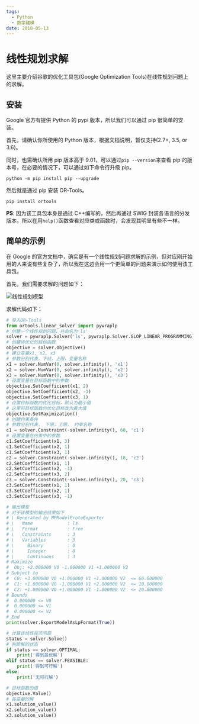```yaml
---
tags:
  - Python
  - 数学建模
date: 2018-05-13
---
```


# 线性规划求解

这里主要介绍谷歌的优化工具包(Google Optimization Tools)在线性规划问题上的求解。

## 安装

Google 官方有提供 Python 的 pypi 版本，所以我们可以通过 pip 很简单的安装。

首先，请确认你所使用的 Python 版本，根据文档说明，暂仅支持(2.7+, 3.5, or 3.6)。

同时，也需确认所用 pip 版本高于 9.01，可以通过`pip --version`来查看 pip 的版本号，在必要的情况下，可以通过如下命令行升级 pip。

```shell
python -m pip install pip --upgrade
```

然后就是通过 pip 安装 OR-Tools。

```shell
pip install ortools
```

**PS**: 因为该工具包本身是通过 C++编写的，然后再通过 SWIG 封装各语言的分发版本，所以在用`help()`函数查看对应类或函数时，会发现其明显有些不一样。

## 简单的示例

在 Google 的官方文档中，确实是有一个线性规划问题求解的示例，但对应刚开始用的人来说有些复杂了，所以我在这边会用一个更简单的问题来演示如何使用该工具包。

首先，我们需要求解的问题如下：

![线性规划模型](../Images/Python/线性规划求解/线性规划模型.png)

求解代码如下：

```python
# 导入OR-Tools
from ortools.linear_solver import pywraplp
# 创建一个线性规划问题，并命名为'ls'
solver = pywraplp.Solver('ls', pywraplp.Solver.GLOP_LINEAR_PROGRAMMING)
# 创建待优化的目标函数
objective = solver.Objective()
# 建立变量x1, x2, x3
# 参数分别代表，下线，上限，变量名称
x1 = solver.NumVar(0, solver.infinity(), 'x1')
x2 = solver.NumVar(0, solver.infinity(), 'x2')
x3 = solver.NumVar(0, solver.infinity(), 'x3')
# 设置变量在目标函数中的参数
objective.SetCoefficient(x1, 2)
objective.SetCoefficient(x2, -1)
objective.SetCoefficient(x3, 1)
# 设置目标函数的优化目标，默认为最小值
# 这里将目标函数的优化目标改为最大值
objective.SetMaximization()
# 创建约束条件
# 参数分别代表， 下限，上限， 约束名称
c1 = solver.Constraint(-solver.infinity(), 60, 'c1')
# 设置变量在约束中的参数
c1.SetCoefficient(x1, 3)
c1.SetCoefficient(x2, 1)
c1.SetCoefficient(x3, 1)
c2 = solver.Constraint(-solver.infinity(), 10, 'c2')
c2.SetCoefficient(x1, 1)
c2.SetCoefficient(x2, -1)
c2.SetCoefficient(x3, 2)
c3 = solver.Constraint(-solver.infinity(), 20, 'c3')
c3.SetCoefficient(x1, 1)
c3.SetCoefficient(x2, 1)
c3.SetCoefficient(x3, -1)

# 输出模型
# 对于该模型的输出结果如下
# \ Generated by MPModelProtoExporter
# \   Name             : ls
# \   Format           : Free
# \   Constraints      : 3
# \   Variables        : 3
# \     Binary         : 0
# \     Integer        : 0
# \     Continuous     : 3
# Maximize
#  Obj: +2.000000 V0 -1.000000 V1 +1.000000 V2
# Subject to
#  C0: +3.000000 V0 +1.000000 V1 +1.000000 V2  <= 60.000000
#  C1: +1.000000 V0 -1.000000 V1 +2.000000 V2  <= 10.000000
#  C2: +1.000000 V0 +1.000000 V1 -1.000000 V2  <= 20.000000
# Bounds
#  0.000000 <= V0
#  0.000000 <= V1
#  0.000000 <= V2
# End
print(solver.ExportModelAsLpFormat(True))

# 计算该线性规范问题
status = solver.Solve()
# 判断解的状态
if status == solver.OPTIMAL:
    print('得到最优解')
elif status == solver.FEASIBLE:
    print('得到可行解')
else:
    print('无可行解')

# 目标函数的值
objective.Value()
# 各变量的解
x1.solution_value()
x2.solution_value()
x3.solution_value()
```
